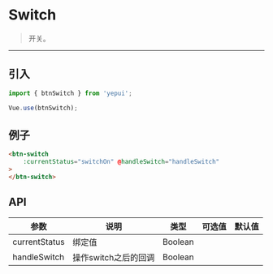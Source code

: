 # Switch

> 开关。

----------

## 引入

```javascript
import { btnSwitch } from 'yepui';

Vue.use(btnSwitch);
```

## 例子

```html
<btn-switch 
    :currentStatus="switchOn" @handleSwitch="handleSwitch"
>
</btn-switch>

```


## API
| 参数 | 说明 | 类型 | 可选值 | 默认值 |
|------|-------|---------|-------|--------|
| currentStatus | 绑定值 | Boolean | | |
| handleSwitch | 操作switch之后的回调 | Boolean | | |



